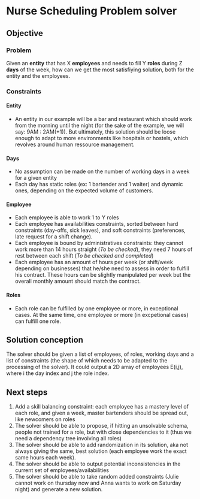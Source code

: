 # Nurse Scheduling Problem solver

## Objective

### Problem

Given an **entity** that has X **employees** and needs to fill Y **roles** during Z **days** of the week, how can we get the most satisfiying solution, both for the entity and the employees.

### Constraints

#### Entity

- An entity in our example will be a bar and restaurant which should work from the morning until the night (for the sake of the example, we will say: 9AM : 2AM(+1)). But ultimately, this solution should be loose enough to adapt to more environments like hospitals or hostels, which revolves around human ressource management.

#### Days

- No assumption can be made on the number of working days in a week for a given entity
- Each day has static roles (ex: 1 bartender and 1 waiter) and dynamic ones, depending on the expected volume of customers.

#### Employee

- Each employee is able to work 1 to Y roles
- Each employee has availabilities constraints, sorted between hard constraints (day-offs, sick leaves), and soft constraints (preferences, late request for a shift change).
- Each employee is bound by administratives constraints: they cannot work more than 14 hours straight (_To be checked_), they need 7 hours of rest between each shift (_To be checked and completed_)
- Each employee has an amount of hours per week (or shift/week depending on businesses) that he/she need to assess in order to fulfill his contract. These hours can be slightly manipulated per week but the overall monthly amount should match the contract.

#### Roles

- Each role can be fulfilled by one employee or more, in exceptional cases. At the same time, one employee or more (in excpetional cases) can fulfill one role.

## Solution conception

The solver should be given a list of employees, of roles, working days and a list of constraints (the shape of which needs to be adapted to the processing of the solver).
It could output a 2D array of employees E(i,j), where i the day index and j the role index.

## Next steps

1. Add a skill balancing constraint: each employee has a mastery level of each role, and given a week, master bartenders should be spread out, like newcomers on roles
2. The solver should be able to propose, if hitting an unsolvable schema, people not trained for a role, but with close dependencies to it (thus we need a dependency tree involving all roles)
3. The solver should be able to add randomization in its solution, aka not always giving the same, best solution (each employee work the exact same hours each week).
4. The solver should be able to output potential inconsistencies in the current set of employees/availabilities
5. The solver should be able to take random added constraints (Julie cannot work on thursday now and Anna wants to work on Saturday night) and generate a new solution.

